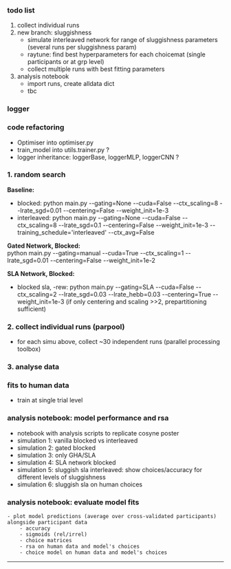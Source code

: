 ### todo list 
1. collect individual runs 
2. new branch: sluggishness 
    - simulate interleaved network for range of sluggishness parameters (several runs per sluggishness param)
    - raytune: find best hyperparameters for each choicemat (single participants or at grp level)
    - collect multiple runs with best fitting parameters 
3. analysis notebook
    - import runs, create alldata dict 
    - tbc
### logger 
<!-- - log performance, network weights, layer-wise activity patterns -->

### code refactoring
- Optimiser into optimiser.py
- train_model into utils.trainer.py ?
- logger inheritance: loggerBase, loggerMLP, loggerCNN ?

### 1. random search
<!-- - parallel processing toolbox for HP search (ray tune) -->
<!-- https://docs.ray.io/en/master/tune/examples/tune_basic_example.html
https://docs.ray.io/en/master/ray-overview/index.html
https://docs.ray.io/en/master/tune/api_docs/schedulers.html

https://docs.ray.io/en/master/tune/tutorials/tune-tutorial.html
https://docs.ray.io/en/master/tune/tutorials/tune-pytorch-cifar.html -->


**Baseline:**  
- blocked: python main.py --gating=None --cuda=False  --ctx_scaling=8 --lrate_sgd=0.01 --centering=False --weight_init=1e-3
- interleaved: python main.py --gating=None --cuda=False  --ctx_scaling=8 --lrate_sgd=0.1 --centering=False --weight_init=1e-3 --training_schedule='interleaved' --ctx_avg=False

**Gated Network, Blocked:**  
python main.py --gating=manual --cuda=True  --ctx_scaling=1 --lrate_sgd=0.01 --centering=False --weight_init=1e-2

**SLA Network, Blocked:**  
- blocked sla, -rew:  python main.py --gating=SLA --cuda=False  --ctx_scaling=2 --lrate_sgd=0.03 --lrate_hebb=0.03 --centering=True --weight_init=1e-3
(if only centering and scaling >>2, prepartitioning sufficient)

### 2. collect individual runs (parpool)
- for each simu above, collect ~30 independent runs (parallel processing toolbox)

### 3. analyse data 
### fits to human data
- train at single trial level

### analysis notebook: model performance and rsa
- notebook with analysis scripts to replicate cosyne poster
- simulation 1: vanilla blocked vs interleaved
- simulation 2: gated blocked 
- simulation 3: only GHA/SLA
- simulation 4: SLA network blocked
- simulation 5: sluggish sla interleaved: show choices/accuracy for different levels of sluggishness
- simulation 6: sluggish sla on human choices 

### analysis notebook: evaluate model fits
    - plot model predictions (average over cross-validated participants) alongside participant data
        - accuracy
        - sigmoids (rel/irrel)
        - choice matrices
        - rsa on human data and model's choices
        - choice model on human data and model's choices




-----------------


